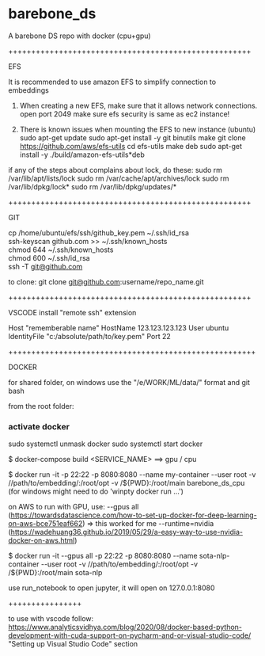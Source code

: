# barebone_ds
A barebone DS repo with docker (cpu+gpu)



+++++++++++++++++++++++++++++++++++++++++++++++++++++

EFS

It is recommended to use amazon EFS to simplify connection to embeddings
1) When creating a new EFS, make sure that it allows network connections. 
open port 2049
make sure efs security is same as ec2 instance!

2) There is known issues when mounting the EFS to new instance (ubuntu)
sudo apt-get update
sudo apt-get install -y git binutils make
git clone https://github.com/aws/efs-utils
cd efs-utils
make deb
sudo apt-get install -y ./build/amazon-efs-utils*deb

if any of the steps about complains about lock, do these:
sudo rm /var/lib/apt/lists/lock
sudo rm /var/cache/apt/archives/lock
sudo rm /var/lib/dpkg/lock*
sudo rm /var/lib/dpkg/updates/*

+++++++++++++++++++++++++++++++++++++++++++++++++++++

GIT

cp /home/ubuntu/efs/ssh/github_key.pem ~/.ssh/id_rsa     
ssh-keyscan github.com >> ~/.ssh/known_hosts                  
chmod 644 ~/.ssh/known_hosts                                  
chmod 600 ~/.ssh/id_rsa                                       
ssh -T git@github.com     

to clone:
git clone git@github.com:username/repo_name.git

+++++++++++++++++++++++++++++++++++++++++++++++++++++

VSCODE 
install "remote ssh" extension

Host "rememberable name"
  HostName 123.123.123.123
  User ubuntu
  IdentityFile  "c:/absolute/path/to/key.pem"
  Port 22
  
++++++++++++++++++++++++++++++++++++++++++++++++++++++



DOCKER

for shared folder, on windows use the "/e/WORK/ML/data/" format and git bash

from the root folder:

### activate docker
sudo systemctl unmask docker
sudo systemctl start docker

$ docker-compose build <SERVICE_NAME>            ==> gpu / cpu

$ docker run -it -p 22:22 -p 8080:8080 --name my-container --user root -v //path/to/embedding/:/root/opt -v /${PWD}:/root/main barebone_ds_cpu
(for windows might need to do 'winpty docker run ...')


on AWS to run with GPU, use:
--gpus all (https://towardsdatascience.com/how-to-set-up-docker-for-deep-learning-on-aws-bce751eaf662) => this worked for me
--runtime=nvidia  (https://wadehuang36.github.io/2019/05/29/a-easy-way-to-use-nvidia-docker-on-aws.html)

$ docker run -it --gpus all -p 22:22 -p 8080:8080 --name sota-nlp-container --user root -v //path/to/embedding/:/root/opt -v /${PWD}:/root/main sota-nlp


use run_notebook to open jupyter, it will open on 127.0.0.1:8080


++++++++++++++++

to use with vscode follow:
https://www.analyticsvidhya.com/blog/2020/08/docker-based-python-development-with-cuda-support-on-pycharm-and-or-visual-studio-code/
"Setting up Visual Studio Code" section
